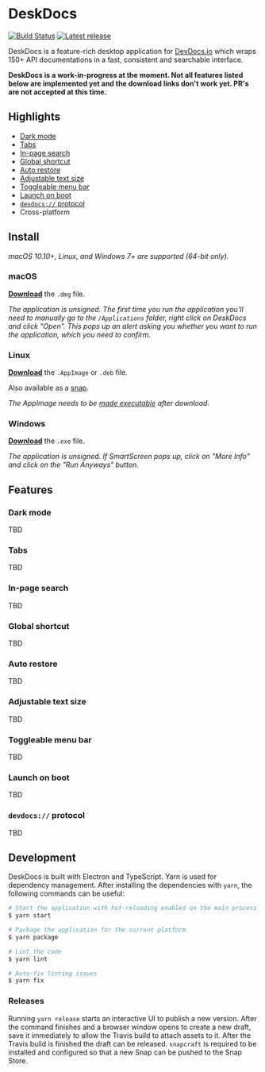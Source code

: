 # DeskDocs
[![Build Status](https://travis-ci.com/jmerle/deskdocs.svg?branch=master)](https://travis-ci.com/jmerle/deskdocs)
[![Latest release](https://img.shields.io/github/release/jmerle/deskdocs.svg?style=flat)](https://github.com/jmerle/deskdocs/releases)

DeskDocs is a feature-rich desktop application for [DevDocs.io](https://devdocs.io/) which wraps 150+ API documentations in a fast, consistent and searchable interface.

**DeskDocs is a work-in-progress at the moment. Not all features listed below are implemented yet and the download links don't work yet. PR's are not accepted at this time.**

## Highlights
- [Dark mode](#dark-mode)
- [Tabs](#tabs)
- [In-page search](#in-page-search)
- [Global shortcut](#global-shortcut)
- [Auto restore](#auto-restore)
- [Adjustable text size](#adjustable-text-size)
- [Toggleable menu bar](#toggleable-menu-bar)
- [Launch on boot](#launch-on-boot)
- [`devdocs://` protocol](#devdocs-protocol)
- Cross-platform

## Install
*macOS 10.10+, Linux, and Windows 7+ are supported (64-bit only).*

### macOS
[**Download**](https://github.com/jmerle/deskdocs/releases/latest) the `.dmg` file.

*The application is unsigned. The first time you run the application you'll need to manually go to the `/Applications` folder, right click on DeskDocs and click "Open". This pops up an alert asking you whether you want to run the application, which you need to confirm.*

### Linux
[**Download**](https://github.com/jmerle/deskdocs/releases/latest) the `.AppImage` or `.deb` file.

Also available as a [snap](https://snapcraft.io/deskdocs).

*The AppImage needs to be [made executable](http://discourse.appimage.org/t/how-to-make-an-appimage-executable/80) after download.*

### Windows
[**Download**](https://github.com/jmerle/deskdocs/releases/latest) the `.exe` file.

*The application is unsigned. If SmartScreen pops up, click on "More Info" and click on the "Run Anyways" button.*

## Features

### Dark mode
TBD

### Tabs
TBD

### In-page search
TBD

### Global shortcut
TBD

### Auto restore
TBD

### Adjustable text size
TBD

### Toggleable menu bar
TBD

### Launch on boot
TBD

### `devdocs://` protocol
TBD

## Development
DeskDocs is built with Electron and TypeScript. Yarn is used for dependency management. After installing the dependencies with `yarn`, the following commands can be useful:
```sh
# Start the application with hot-reloading enabled on the main process
$ yarn start

# Package the application for the current platform
$ yarn package

# Lint the code
$ yarn lint

# Auto-fix linting issues
$ yarn fix
```

### Releases
Running `yarn release` starts an interactive UI to publish a new version. After the command finishes and a browser window opens to create a new draft, save it immediately to allow the Travis build to attach assets to it. After the Travis build is finished the draft can be released. `snapcraft` is required to be installed and configured so that a new Snap can be pushed to the Snap Store.
